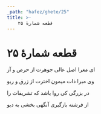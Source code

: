 ```yaml
---
_path: "hafez/ghete/25"
title: >-
    قطعه شمارهٔ ۲۵
---
```

# قطعه شمارهٔ ۲۵

<div class="b" id="bn1"><div class="m1"><p>ای معرا اصل عالی جوهرت از حرص و آز</p></div>
<div class="m2"><p>وی مبرا ذات میمون اخترت از زرق و ریو</p></div></div>
<div class="b" id="bn2"><div class="m1"><p>در بزرگی کی روا باشد که تشریفات را</p></div>
<div class="m2"><p>از فرشته بازگیری آنگهی بخشی به دیو</p></div></div>
